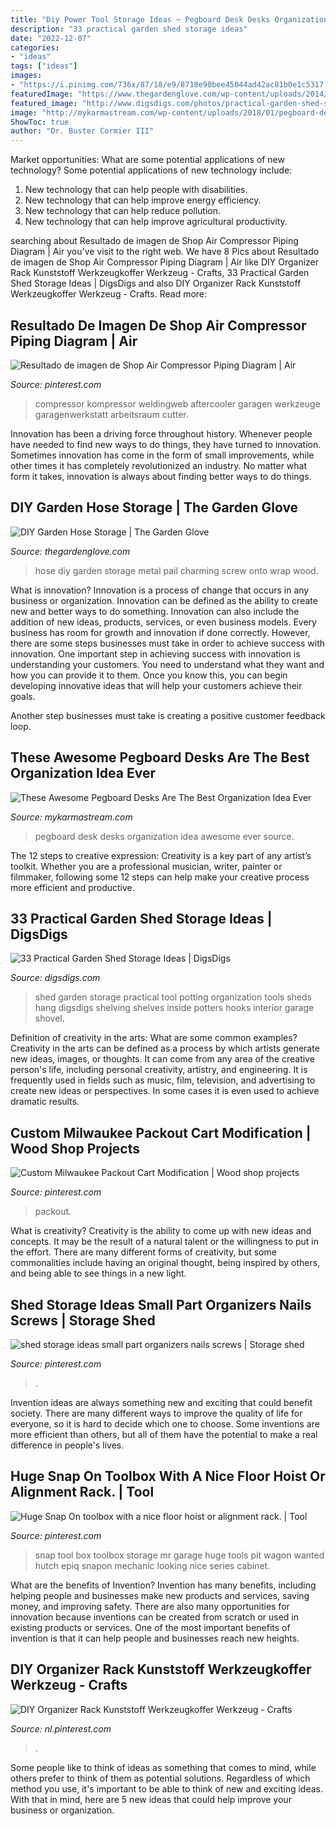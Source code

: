 ```yaml
---
title: "Diy Power Tool Storage Ideas ~ Pegboard Desk Desks Organization Idea Awesome Ever Source"
description: "33 practical garden shed storage ideas"
date: "2022-12-07"
categories:
- "ideas"
tags: ["ideas"]
images:
- "https://i.pinimg.com/736x/87/18/e9/8718e90bee45044ad42ac81b0e1c5317.jpg"
featuredImage: "https://www.thegardenglove.com/wp-content/uploads/2014/01/817879dbc0fa283277f09f555e968f8e.jpg"
featured_image: "http://www.digsdigs.com/photos/practical-garden-shed-storage-ideas-2.jpg"
image: "http://mykarmastream.com/wp-content/uploads/2018/01/pegboard-desk-.jpg"
ShowToc: true
author: "Dr. Buster Cormier III"
---
```



Market opportunities: What are some potential applications of new technology?
Some potential applications of new technology include: 
1. New technology that can help people with disabilities. 
2. New technology that can help improve energy efficiency. 
3. New technology that can help reduce pollution. 
4. New technology that can help improve agricultural productivity.

	

		
searching about Resultado de imagen de Shop Air Compressor Piping Diagram | Air you've visit to the right web. We have 8 Pics about Resultado de imagen de Shop Air Compressor Piping Diagram | Air like DIY Organizer Rack Kunststoff Werkzeugkoffer Werkzeug - Crafts, 33 Practical Garden Shed Storage Ideas | DigsDigs and also DIY Organizer Rack Kunststoff Werkzeugkoffer Werkzeug - Crafts. Read more:
		
    
## Resultado De Imagen De Shop Air Compressor Piping Diagram | Air

<img loading=lazy src="https://i.pinimg.com/736x/bb/5c/7f/bb5c7fc541e4975071aa1b0f443391d9.jpg" onerror="this.onerror=null;this.src='https://tse4.mm.bing.net/th?id=OIP.PYz91pi3RQIXHyDlYkSZkwAAAA&amp;pid=15.1';" alt="Resultado de imagen de Shop Air Compressor Piping Diagram | Air">

_Source: pinterest.com_

>compressor kompressor weldingweb aftercooler garagen werkzeuge garagenwerkstatt arbeitsraum cutter. 

	

Innovation has been a driving force throughout history. Whenever people have needed to find new ways to do things, they have turned to innovation. Sometimes innovation has come in the form of small improvements, while other times it has completely revolutionized an industry. No matter what form it takes, innovation is always about finding better ways to do things.

    
## DIY Garden Hose Storage | The Garden Glove

<img loading=lazy src="https://www.thegardenglove.com/wp-content/uploads/2014/01/817879dbc0fa283277f09f555e968f8e.jpg" onerror="this.onerror=null;this.src='https://tse1.mm.bing.net/th?id=OIP.ZTiPnZg-pEjKIzQxyqlPngHaJ4&amp;pid=15.1';" alt="DIY Garden Hose Storage | The Garden Glove">

_Source: thegardenglove.com_

>hose diy garden storage metal pail charming screw onto wrap wood. 

	

What is innovation?
Innovation is a process of change that occurs in any business or organization. Innovation can be defined as the ability to create new and better ways to do something. Innovation can also include the addition of new ideas, products, services, or even business models. Every business has room for growth and innovation if done correctly. However, there are some steps businesses must take in order to achieve success with innovation.
One important step in achieving success with innovation is understanding your customers. You need to understand what they want and how you can provide it to them. Once you know this, you can begin developing innovative ideas that will help your customers achieve their goals.

Another step businesses must take is creating a positive customer feedback loop.

    
## These Awesome Pegboard Desks Are The Best Organization Idea Ever

<img loading=lazy src="http://mykarmastream.com/wp-content/uploads/2018/01/pegboard-desk-.jpg" onerror="this.onerror=null;this.src='https://tse3.mm.bing.net/th?id=OIP.Hv1iTekddn48He82892y9QHaJP&amp;pid=15.1';" alt="These Awesome Pegboard Desks Are The Best Organization Idea Ever">

_Source: mykarmastream.com_

>pegboard desk desks organization idea awesome ever source. 

	

The 12 steps to creative expression:
Creativity is a key part of any artist’s toolkit. Whether you are a professional musician, writer, painter or filmmaker, following some 12 steps can help make your creative process more efficient and productive.

    
## 33 Practical Garden Shed Storage Ideas | DigsDigs

<img loading=lazy src="http://www.digsdigs.com/photos/practical-garden-shed-storage-ideas-2.jpg" onerror="this.onerror=null;this.src='https://tse2.mm.bing.net/th?id=OIP._ScMXs_0xTzSzYAcqFryrQHaK9&amp;pid=15.1';" alt="33 Practical Garden Shed Storage Ideas | DigsDigs">

_Source: digsdigs.com_

>shed garden storage practical tool potting organization tools sheds hang digsdigs shelving shelves inside potters hooks interior garage shovel. 

	

Definition of creativity in the arts: What are some common examples?
Creativity in the arts can be defined as a process by which artists generate new ideas, images, or thoughts. It can come from any area of the creative person's life, including personal creativity, artistry, and engineering. It is frequently used in fields such as music, film, television, and advertising to create new ideas or perspectives. In some cases it is even used to achieve dramatic results.

    
## Custom Milwaukee Packout Cart Modification | Wood Shop Projects

<img loading=lazy src="https://i.pinimg.com/736x/87/18/e9/8718e90bee45044ad42ac81b0e1c5317.jpg" onerror="this.onerror=null;this.src='https://tse3.mm.bing.net/th?id=OIP.Rhc7JbTnz3UKb62-YwS2OQHaJ3&amp;pid=15.1';" alt="Custom Milwaukee Packout Cart Modification | Wood shop projects">

_Source: pinterest.com_

>packout. 

	

What is creativity?
Creativity is the ability to come up with new ideas and concepts. It may be the result of a natural talent or the willingness to put in the effort. There are many different forms of creativity, but some commonalities include having an original thought, being inspired by others, and being able to see things in a new light.

    
## Shed Storage Ideas Small Part Organizers Nails Screws | Storage Shed

<img loading=lazy src="https://i.pinimg.com/736x/ae/7c/6b/ae7c6b854e0fc11dce991d4523c05e5d.jpg" onerror="this.onerror=null;this.src='https://tse2.mm.bing.net/th?id=OIP.tYa8Hox1Erzukk1q2L64-QHaLJ&amp;pid=15.1';" alt="shed storage ideas small part organizers nails screws | Storage shed">

_Source: pinterest.com_

>. 

	

Invention ideas are always something new and exciting that could benefit society. There are many different ways to improve the quality of life for everyone, so it is hard to decide which one to choose. Some inventions are more efficient than others, but all of them have the potential to make a real difference in people's lives.

    
## Huge Snap On Toolbox With A Nice Floor Hoist Or Alignment Rack. | Tool

<img loading=lazy src="https://i.pinimg.com/736x/26/20/cf/2620cfc8487d56c1f1629ceed5b81e35--mechanic-tools-garage-shop.jpg" onerror="this.onerror=null;this.src='https://tse2.mm.bing.net/th?id=OIP.AME_ANceiyOoaYGLxRk8XwHaE8&amp;pid=15.1';" alt="Huge Snap On toolbox with a nice floor hoist or alignment rack. | Tool">

_Source: pinterest.com_

>snap tool box toolbox storage mr garage huge tools pit wagon wanted hutch epiq snapon mechanic looking nice series cabinet. 

	

What are the benefits of Invention?
Invention has many benefits, including helping people and businesses make new products and services, saving money, and improving safety. There are also many opportunities for innovation because inventions can be created from scratch or used in existing products or services. One of the most important benefits of invention is that it can help people and businesses reach new heights.

    
## DIY Organizer Rack Kunststoff Werkzeugkoffer Werkzeug - Crafts

<img loading=lazy src="https://i.pinimg.com/736x/df/21/02/df21020aaac264be5f0e068c88c0886a.jpg" onerror="this.onerror=null;this.src='https://tse3.mm.bing.net/th?id=OIP.NV6kvTIvgYqwKOlPc5stigHaNc&amp;pid=15.1';" alt="DIY Organizer Rack Kunststoff Werkzeugkoffer Werkzeug - Crafts">

_Source: nl.pinterest.com_

>. 

	

Some people like to think of ideas as something that comes to mind, while others prefer to think of them as potential solutions. Regardless of which method you use, it's important to be able to think of new and exciting ideas. With that in mind, here are 5 new ideas that could help improve your business or organization.

